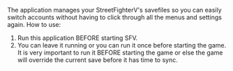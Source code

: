 The application manages your StreetFighterV's savefiles so you can easily switch accounts without having to click through all the menus and settings again.
How to use:
1. Run this application BEFORE starting SFV.
2. You can leave it running or you can run it once before starting the game.
It is very important to run it BEFORE starting the game or else the game will override the current save before it has time to sync.
